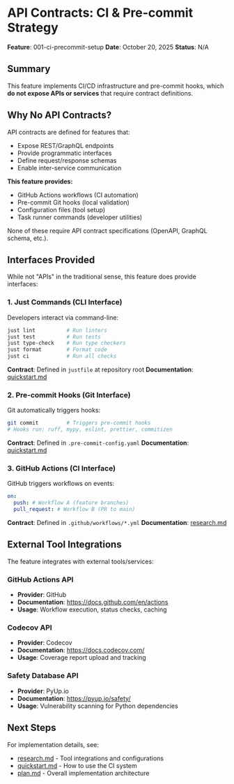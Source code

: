 # API Contracts: CI & Pre-commit Strategy

**Feature**: 001-ci-precommit-setup
**Date**: October 20, 2025
**Status**: N/A

## Summary

This feature implements CI/CD infrastructure and pre-commit hooks, which **do not expose APIs or services** that require contract definitions.

## Why No API Contracts?

API contracts are defined for features that:

- Expose REST/GraphQL endpoints
- Provide programmatic interfaces
- Define request/response schemas
- Enable inter-service communication

**This feature provides:**

- GitHub Actions workflows (CI automation)
- Pre-commit Git hooks (local validation)
- Configuration files (tool setup)
- Task runner commands (developer utilities)

None of these require API contract specifications (OpenAPI, GraphQL schema, etc.).

## Interfaces Provided

While not "APIs" in the traditional sense, this feature does provide interfaces:

### 1. Just Commands (CLI Interface)

Developers interact via command-line:

```bash
just lint          # Run linters
just test          # Run tests
just type-check    # Run type checkers
just format        # Format code
just ci            # Run all checks
```

**Contract**: Defined in `justfile` at repository root
**Documentation**: [quickstart.md](../quickstart.md)

### 2. Pre-commit Hooks (Git Interface)

Git automatically triggers hooks:

```bash
git commit         # Triggers pre-commit hooks
# Hooks run: ruff, mypy, eslint, prettier, commitizen
```

**Contract**: Defined in `.pre-commit-config.yaml`
**Documentation**: [quickstart.md](../quickstart.md)

### 3. GitHub Actions (CI Interface)

GitHub triggers workflows on events:

```yaml
on:
  push: # Workflow A (feature branches)
  pull_request: # Workflow B (PR to main)
```

**Contract**: Defined in `.github/workflows/*.yml`
**Documentation**: [research.md](../research.md)

## External Tool Integrations

The feature integrates with external tools/services:

### GitHub Actions API

- **Provider**: GitHub
- **Documentation**: https://docs.github.com/en/actions
- **Usage**: Workflow execution, status checks, caching

### Codecov API

- **Provider**: Codecov
- **Documentation**: https://docs.codecov.com/
- **Usage**: Coverage report upload and tracking

### Safety Database API

- **Provider**: PyUp.io
- **Documentation**: https://pyup.io/safety/
- **Usage**: Vulnerability scanning for Python dependencies

## Next Steps

For implementation details, see:

- [research.md](../research.md) - Tool integrations and configurations
- [quickstart.md](../quickstart.md) - How to use the CI system
- [plan.md](../plan.md) - Overall implementation architecture
